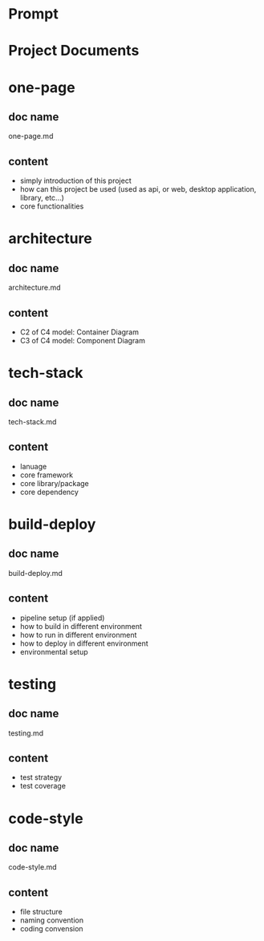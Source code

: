 # Prompt

# Project Documents

# one-page
## doc name
one-page.md
## content
- simply introduction of this project
- how can this project be used (used as api, or web, desktop application, library, etc...)
- core functionalities

# architecture
## doc name
architecture.md
## content
- C2 of C4 model: Container Diagram 
- C3 of C4 model: Component Diagram

# tech-stack
## doc name
tech-stack.md
## content
- lanuage
- core framework
- core library/package
- core dependency

# build-deploy
## doc name
build-deploy.md
## content
- pipeline setup (if applied)
- how to build in different environment
- how to run in different environment
- how to deploy in different environment
- environmental setup

# testing
## doc name
testing.md
## content
- test strategy
- test coverage

# code-style
## doc name
code-style.md
## content
- file structure
- naming convention
- coding convension

